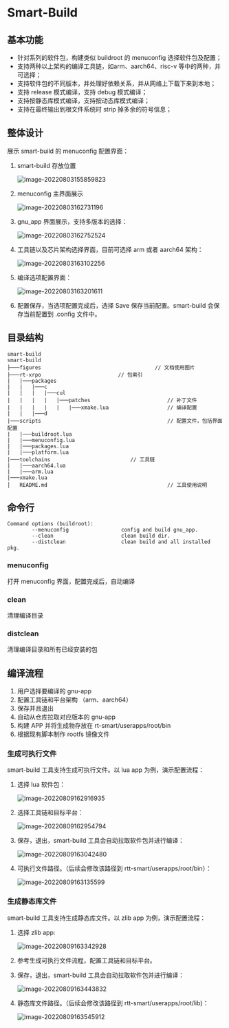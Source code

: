 # Smart-Build

## 基本功能

- 针对系列的软件包，构建类似 buildroot 的 menuconfig 选择软件包及配置；
- 支持两种以上架构的编译工具链，如arm、aarch64、risc-v 等中的两种，并可选择；
- 支持软件包的不同版本，并处理好依赖关系，并从网络上下载下来到本地；
- 支持 release 模式编译，支持 debug 模式编译；
- 支持按静态库模式编译，支持按动态库模式编译；
- 支持在最终输出到根文件系统时 strip 掉多余的符号信息；

## 整体设计

展示 smart-build 的 menuconfig 配置界面： 

1. smart-build 存放位置

   ![image-20220803155859823](figures/image-20220803155859823.png)

2. menuconfig 主界面展示

   ![image-20220803162731196](figures/image-20220803162731196.png)

3. gnu_app 界面展示，支持多版本的选择：
	
   ![image-20220803162752524](figures/image-20220803162752524.png)

4. 工具链以及芯片架构选择界面，目前可选择 arm 或者 aarch64 架构：
   
   ![image-20220803163102256](figures/image-20220803163102256.png)
   
5. 编译选项配置界面：

   ![image-20220803163201611](figures/image-20220803163201611.png)

6. 配置保存，当选项配置完成后，选择 Save 保存当前配置。smart-build 会保存当前配置到 .config 文件中。

## 目录结构

```
smart-build
smart-build
├───figures                     				// 文档使用图片
├───rt-xrpo							// 包索引
|   |───packages
|   |	|───c
|   |	|   |───cul
|   |	|   |   |───patches         				// 补丁文件
|   |	|   |   |	|───xmake.lua       			// 编译配置
|   |   |───d
|───scripts                         				// 配置文件，包括界面配置
|	|───buildroot.lua	
|	|───menuconfig.lua	
|	|───packages.lua	
|	|───platform.lua	
|───toolchains							// 工具链
|	|───aarch64.lua					
|	|───arm.lua
|───xmake.lua
│   README.md                       				// 工具使用说明

```

## 命令行

```shell
Command options (buildroot):
        --menuconfig                 config and build gnu_app.
        --clean                      clean build dir.
        --distclean                  clean build and all installed pkg.
```

### menuconfig

打开 menuconfig 界面，配置完成后，自动编译

### clean

清理编译目录

### distclean

清理编译目录和所有已经安装的包

## 编译流程

1. 用户选择要编译的 gnu-app
2. 配置工具链和平台架构 （arm、aarch64）
3. 保存并且退出
4. 自动从仓库拉取对应版本的 gnu-app
5. 构建 APP 并将生成物存放在 rt-smart/userapps/root/bin
6. 根据现有脚本制作 rootfs 镜像文件

### 生成可执行文件

smart-build 工具支持生成可执行文件。以 lua app 为例，演示配置流程：

1. 选择 lua 软件包：

   ![image-20220809162916935](figures/image-20220809162916935.png)

2. 选择工具链和目标平台：

   ![image-20220809162954794](figures/image-20220809162954794.png)

3. 保存，退出，smart-build 工具会自动拉取软件包并进行编译：

   ![image-20220809163042480](figures/image-20220809163042480.png)

4. 可执行文件路径。（后续会修改该路径到 rtt-smart/userapps/root/bin）：

   ![image-20220809163135599](figures/image-20220809163135599.png)

### 生成静态库文件

smart-build 工具支持生成静态库文件。以 zlib app 为例，演示配置流程：

1. 选择 zlib app:

   ![image-20220809163342928](figures/image-20220809163342928.png)

2. 参考生成可执行文件流程，配置工具链和目标平台。

3. 保存，退出，smart-build 工具会自动拉取软件包并进行编译：

   ![image-20220809163443832](figures/image-20220809163443832.png)

4. 静态库文件路径。（后续会修改该路径到 rtt-smart/userapps/root/lib)：

   ![image-20220809163545912](figures/image-20220809163545912.png)

